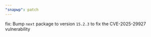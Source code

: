 ```yaml
---
"snapwp": patch
---
```


fix: Bump `next` package to version `15.2.3` to fix the CVE-2025-29927 vulnerability
